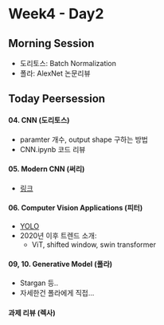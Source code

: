 # Week4 - Day2

## Morning Session
- 도리토스: Batch Normalization
- 폴라: AlexNet 논문리뷰

## Today Peersession
#### 04. CNN (도리토스)
- paramter 개수, output shape 구하는 방법
- CNN.ipynb 코드 리뷰

#### 05. Modern CNN (써리)
- [링크](https://westshine-data-analysis.tistory.com/135)

#### 06. Computer Vision Applications (피터)
- [YOLO](https://ctkim.tistory.com/91)
- 2020년 이후 트렌드 소개: 
  - ViT, shifted window, swin transformer

#### 09, 10. Generative Model (폴라)
- Stargan 등.. 
- 자세한건 폴라에게 직접...

#### 과제 리뷰 (렉사)
